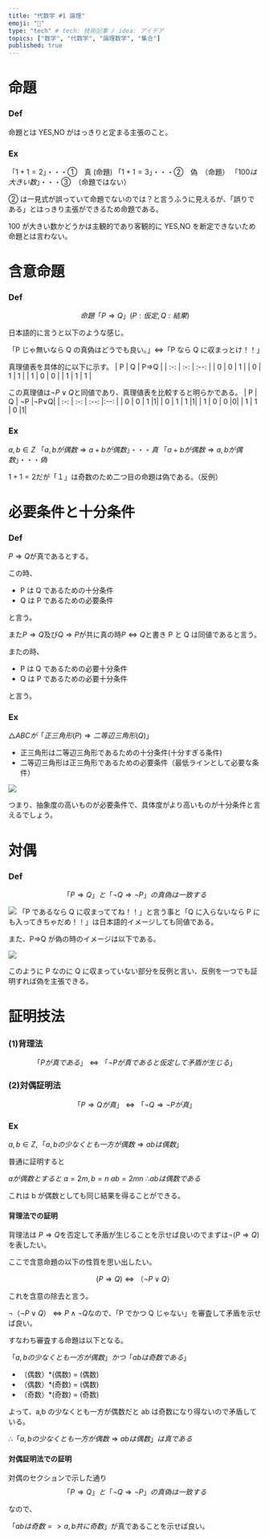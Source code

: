 ```yaml
---
title: "代数学 #1 論理"
emoji: "🧮"
type: "tech" # tech: 技術記事 / idea: アイデア
topics: ["数学", "代数学", "論理数学", "集合"]
published: true
---
```


# 命題

### Def

命題とは YES,NO がはっきりと定まる主張のこと。

### Ex

$「1+1=2」 ・・・①$　真 (命題)
$「1+1=3」 ・・・②$　偽　（命題）
$「100は大きい数」 ・・・③$　（命題ではない）

② は一見式が誤っていて命題でないのでは？と言うふうに見えるが、「誤りである」とはっきり主張ができるため命題である。

100 が大きい数かどうかは主観的であり客観的に YES,NO を断定できないため命題とは言わない。

# 含意命題

### Def

$$命題「P⇒Q」 (P:仮定, Q:結果)$$

日本語的に言うと以下のような感じ。

「P じゃ無いなら Q の真偽はどうでも良い。」⇔「P なら Q に収まっとけ！！」

真理値表を具体的に以下に示す。
| P | Q | P=>Q |
| :-: | :-: | :--: |
| 0 | 0 | 1 |
| 0 | 1 | 1 |
| 1 | 0 | 0 |
| 1 | 1 | 1 |

この真理値は$¬P∨Q$と同値であり、真理値表を比較すると明らかである。
| P | Q | ¬P |¬P∨Q|
| :-: | :-: | :--: |:--: |
| 0 | 0 | 1 |1|
| 0 | 1 | 1 |1|
| 1 | 0 | 0 |0|
| 1 | 1 | 0 |1|

### Ex

$a,b∈Z$
$「a,bが偶数⇒a+bが偶数」・・・真$
$「a+bが偶数⇒a,bが偶数」・・・偽$

$1+1=2$だが「１」は奇数のため二つ目の命題は偽である。（反例）

# 必要条件と十分条件

### Def

$P⇒Q$が真であるとする。

この時、

- P は Q であるための十分条件
- Q は P であるための必要条件

と言う。

また$P⇒Q$及び$Q⇒P$が共に真の時$P⇔Q$と書き P と Q は同値であると言う。

またの時、

- P は Q であるための必要十分条件
- Q は P であるための必要十分条件

と言う。

### Ex

$△ABC が「正三角形(P) ⇒ 二等辺三角形(Q)」$

- 正三角形は二等辺三角形であるための十分条件(十分すぎる条件)
- 二等辺三角形は正三角形であるための必要条件（最低ラインとして必要な条件）

![](/images/math/logic/sankaku.jpg)

つまり、抽象度の高いものが必要条件で、具体度がより高いものが十分条件と言えるでしょう。

# 対偶

### Def

$$「P⇒Q」と「¬Q⇒¬P」の真偽は一致する$$

![](/images/math/logic/hairi.jpg)
「P であるなら Q に収まっててね！！」と言う事と「Q に入らないなら P にも入ってきちゃだめ！！」は日本語的イメージしても同値である。

また、P⇒Q が偽の時のイメージは以下である。

![](/images/math/logic/hanrei.jpg)

このように P なのに Q に収まっていない部分を反例と言い、反例を一つでも証明すれば偽を主張できる。

# 証明技法

### (1)背理法

$$「Pが真である」⇔「¬Pが真であると仮定して矛盾が生じる」$$

### (2)対偶証明法

$$「P⇒Qが真」⇔「¬Q⇒¬Pが真」$$

### Ex

$a,b∈Z, 「a,bの少なくとも一方が偶数⇒abは偶数」$

普通に証明すると

$aが偶数とすると$
$a=2m, b=n$
$ab=2mn$
$∴abは偶数である$

これは b が偶数としても同じ結果を得ることができる。

#### 背理法での証明

背理法は $P⇒Q$を否定して矛盾が生じることを示せば良いのでまずは$¬(P⇒Q)$を表したい。

ここで含意命題の以下の性質を思い出したい。

$$
(P⇒Q)⇔（¬P∨Q）
$$

これを含意の除去と言う。

$¬（¬P∨Q）⇔P∧¬Q$なので、「P でかつ Q じゃない」を審査して矛盾を示せば良い。

すなわち審査する命題は以下となる。

$「a,bの少なくとも一方が偶数」かつ「abは奇数である」$

- （偶数）\*(偶数) = (偶数)
- （偶数）\*(奇数) = (偶数)
- （奇数）\*(奇数) = (奇数)

よって、a,b の少なくとも一方が偶数だと ab は奇数になり得ないので矛盾している。

$∴　「a,bの少なくとも一方が偶数⇒abは偶数」は真である$

#### 対偶証明法での証明

対偶のセクションで示した通り
$$「P⇒Q」と「¬Q⇒¬P」の真偽は一致する$$

なので、

$「abは奇数=>a,b共に奇数」$が真であることを示せば良い。
